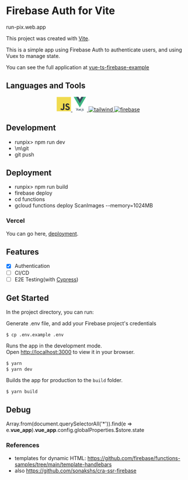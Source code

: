 # Firebase Auth for Vite

run-pix.web.app

This project was created with [Vite](https://vitejs.dev/).

This is a simple app using Firebase Auth to authenticate users, and using Vuex to manage state.

You can see the full application at [vue-ts-firebase-example](https://github.com/Chia1104/vue-ts-firebase-example)

## Languages and Tools

<div align="center">
  <a href="https://developer.mozilla.org/en-US/docs/Web/JavaScript" target="_blank" rel="noreferrer"> 
    <img src="https://raw.githubusercontent.com/devicons/devicon/master/icons/javascript/javascript-original.svg" alt="javascript" width="40" height="40"/> 
  </a>
  <a href="https://vuejs.org/" target="_blank" rel="noreferrer"> 
    <img src="https://raw.githubusercontent.com/devicons/devicon/master/icons/vuejs/vuejs-original-wordmark.svg" alt="vuejs" width="40" height="40"/> 
  </a>
  <a href="https://tailwindcss.com/" target="_blank" rel="noreferrer"> 
    <img src="https://www.vectorlogo.zone/logos/tailwindcss/tailwindcss-icon.svg" alt="tailwind" width="40" height="40"/> 
  </a>
  <a href="https://firebase.google.com/" target="_blank" rel="noreferrer"> 
    <img src="https://www.vectorlogo.zone/logos/firebase/firebase-icon.svg" alt="firebase" width="40" height="40"/> 
  </a>
</div>

## Development 
* runpix\> npm run dev
* \m\git
* git push
## Deployment


* runpix\> npm run build
* firebase deploy
* cd functions
* gcloud functions deploy ScanImages --memory=1024MB
### Vercel
You can go here, [deployment](https://firebase-auth-vite.vercel.app/).

## Features
- [X] Authentication
- [ ] CI/CD
- [ ] E2E Testing(with [Cypress](https://www.cypress.io/))

## Get Started

In the project directory, you can run:

Generate .env file, and add your Firebase project's credentials
```
$ cp .env.example .env
```

Runs the app in the development mode.\
Open [http://localhost:3000](http://localhost:3000) to view it in your browser.
```
$ yarn
$ yarn dev
```
Builds the app for production to the `build` folder.
```
$ yarn build
```

## Debug


Array.from(document.querySelectorAll('*')).find(e => e.__vue_app__).__vue_app__.config.globalProperties.$store.state

### References



* templates for dynamic HTML: https://github.com/firebase/functions-samples/tree/main/template-handlebars
* also https://github.com/sonakshs/cra-ssr-firebase
